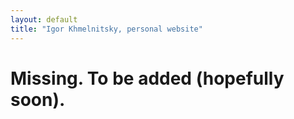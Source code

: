 ```yaml
---
layout: default
title: "Igor Khmelnitsky, personal website"
---
```


# Missing. To be added (hopefully soon).
